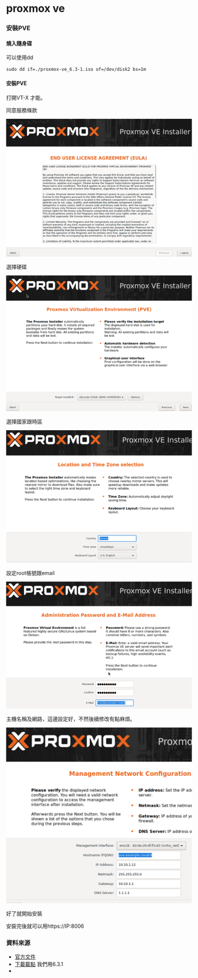 # proxmox ve

### 安裝PVE

#### 燒入隨身碟

可以使用dd

```text
sudo dd if=./proxmox-ve_6.3-1.iso of=/dev/disk2 bs=1m
```

#### 安裝PVE 

打開VT-X 才能。

同意服務條款

![](../.gitbook/assets/jie-tu-20201129-xia-wu-2.39.07.png)

選擇硬碟

![](../.gitbook/assets/jie-tu-20201129-xia-wu-2.40.58.png)

選擇國家跟時區

![](../.gitbook/assets/jie-tu-20201129-xia-wu-2.41.57.png)

設定root帳號跟email

![](../.gitbook/assets/jie-tu-20201129-xia-wu-2.42.13.png)

主機名稱及網路，這邊設定好，不然後續修改有點麻煩。

![](../.gitbook/assets/jie-tu-20201129-xia-wu-2.42.28.png)

好了就開始安裝

安裝完後就可以用https://IP:8006

### 資料來源

* [官方文件](https://pve.proxmox.com/wiki/Main_Page)
* [下載載點](https://pve.proxmox.com/wiki/Downloads) 我們用6.3.1
* 
